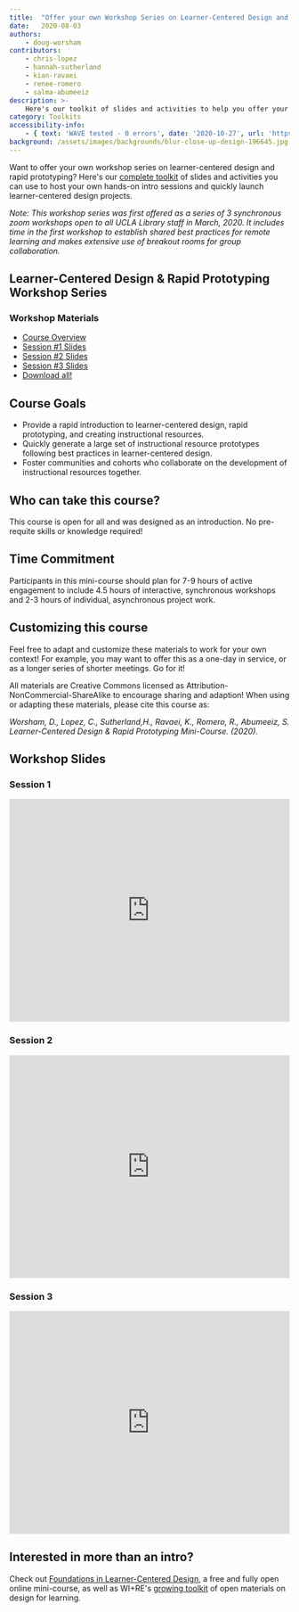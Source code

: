 ```yaml
---
title:  "Offer your own Workshop Series on Learner-Centered Design and Rapid Prototyping"
date:   2020-08-03
authors:
    - doug-worsham
contributors:
    - chris-lopez
    - hannah-sutherland
    - kian-ravaei
    - renee-romero
    - salma-abumeeiz
description: >-
    Here's our toolkit of slides and activities to help you offer your own workshop series on learner-centered design and rapid prototyping.
category: Toolkits
accessibility-info:
    - { text: 'WAVE tested - 0 errors', date: '2020-10-27', url: 'https://wave.webaim.org/' }
background: /assets/images/backgrounds/blur-close-up-design-196645.jpg
---
```

<p>Want to offer your own workshop series on learner-centered design and rapid prototyping? Here's our <a href="https://drive.google.com/drive/folders/1NLr3ASJjK5J2rmf2x56t_In-Uc9ilzvk?usp=sharing" target="_blank">complete toolkit</a> of slides and activities you can use to host your own hands-on intro sessions and quickly launch learner-centered design projects.</p>

<p><em>Note: This workshop series was first offered as a series of 3 synchronous zoom workshops open to all UCLA Library staff in March, 2020. It includes time in the first workshop to establish shared best practices for remote learning and makes extensive use of breakout rooms for group collaboration.</em></p>

<div class="card">
  <h2 class="card-header">Learner-Centered Design &amp; Rapid Prototyping Workshop Series</h2>
  <div class="card-body">
      <div class="container">
          <div class="row">
              <div class="col col-sm-12 col-md-6 col-lg-4">
                <h3 class="card-title">Workshop Materials</h3>
              </div>
              <div class="col col-sm-12 col-md-6 col-lg-8">
                    <ul class="list-group list-group-flush">
                        <li class="list-group-item"><a href="https://drive.google.com/file/d/1XQmnP1TUEJRmAqHuwgXWgOzpjhofqf3V/view?usp=sharing" target="_blank"><i class="fas fa-file-word" aria-hidden="true"></i> Course Overview</a></li>
                        <li class="list-group-item"><a href="https://docs.google.com/presentation/d/1Uj8HrCWFB0RxB91AHMPgvkHcVnljXp9a-q803ySfGfs/edit?usp=sharing" target="_blank"><i class="far fa-images" aria-hidden="true"></i> Session #1 Slides</a></li>
                        <li class="list-group-item"><a href="https://docs.google.com/presentation/d/12XhjrKoIGuCfXgSMH3MdLpUlNaKGd9rBeEc5-3LAwLc/edit?usp=sharing" target="_blank"><i class="far fa-images" aria-hidden="true"></i> Session #2 Slides</a></li>
                        <li class="list-group-item"><a href="https://docs.google.com/presentation/d/1fJCk8WQoh6C_jI5rxqVR8AEAeBf3UruI7pbsuiTceFY/edit?usp=sharing" target="_blank"><i class="far fa-images" aria-hidden="true"></i> Session #3 Slides</a></li>
                        <li class="list-group-item"><a href="https://drive.google.com/drive/folders/1NLr3ASJjK5J2rmf2x56t_In-Uc9ilzvk?usp=sharing" class="btn btn-primary" target="_blank"><i class="fab fa-google-drive" aria-hidden="true"></i> Download all!</a></li>
                  </ul>
              </div>
          </div>
      </div>
  </div>
</div>

<h2 class="mt-5"><i class="fas fa-certificate" aria-hidden="true"></i> Course Goals</h2>
<ul>
    <li>Provide a rapid introduction to learner-centered design, rapid prototyping, and creating instructional resources.</li>
    <li>Quickly generate a large set of instructional resource prototypes following best practices in learner-centered design.</li>
    <li>Foster communities and cohorts who collaborate on the development of instructional resources together.</li>
</ul>

<h2><i class="fas fa-comments" aria-hidden="true"></i> Who can take this course?</h2>

<p>This course is open for all and was designed as an introduction. No pre-requite skills or knowledge required!</p>

<h2><i class="fas fa-clock" aria-hidden="true"></i> Time Commitment</h2>
<p>Participants in this mini-course should plan for 7-9 hours of active engagement to include 4.5 hours of interactive, synchronous workshops and 2-3 hours of individual, asynchronous project work.</p>

<h2><i class="fas fa-tools" aria-hidden="true"></i> Customizing this course</h2>

<p>Feel free to adapt and customize these materials to work for your own context! For example, you may want to offer this as a one-day in service, or as a longer series of shorter meetings. Go for it!</p>

<p>All materials are <i class="fab fa-creative-commons" aria-hidden="true"></i> Creative Commons licensed as Attribution-NonCommercial-ShareAlike to encourage sharing and adaption! When using or adapting these materials, please cite this course as:</p>

<cite>Worsham, D., Lopez, C., Sutherland,H., Ravaei, K., Romero, R., Abumeeiz, S. Learner-Centered Design &amp; Rapid Prototyping Mini-Course. (2020).</cite>

<h2>Workshop Slides</h2>

<h3>Session 1</h3>
<iframe src="https://docs.google.com/presentation/d/e/2PACX-1vRVTWGPHp0qGbEIesPAD-Yg7jUbgyhj76dPHg7UgMShoYCXLHD9dfzvsa8ZT4L0FtNujK-XaN1X9jrK/embed?start=false&loop=false&delayms=60000" frameborder="0" width="100%" height="400" allowfullscreen="true" mozallowfullscreen="true" webkitallowfullscreen="true"></iframe>

<h3>Session 2</h3>
<iframe src="https://docs.google.com/presentation/d/e/2PACX-1vR6furrcAc821jcYyUE8tTmhNmHEE3Xv6ACJ_IGY8sH7wd96Luh_luG_LSrpINRXCsuHZe4fKIbzY1w/embed?start=false&loop=false&delayms=60000" frameborder="0" width="100%" height="400" allowfullscreen="true" mozallowfullscreen="true" webkitallowfullscreen="true"></iframe>

<h3>Session 3</h3>
<iframe src="https://docs.google.com/presentation/d/e/2PACX-1vS9w3c3_oF-Gh_XE-qFmkhiGMrZ5t1mduA3BnXqTZD7SPJYSNPizO688QHomxAziNkN7iP3wxvCOg8s/embed?start=false&loop=false&delayms=60000" frameborder="0" width="100%" height="400" allowfullscreen="true" mozallowfullscreen="true" webkitallowfullscreen="true"></iframe>

<h2 class="mt-5">Interested in more than an intro?</h2>

<p>Check out <a href="https://uclalibrary.github.io/foundations/">Foundations in Learner-Centered Design</a>, a free and fully open online mini-course, as well as WI+RE's <a href="https://uclalibrary.github.io/research-tips/about/design-toolkit/">growing toolkit</a> of open materials on design for learning.
